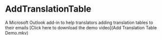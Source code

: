 # AddTranslationTable
A Microsoft Outlook add-in to help translators adding translation tables to their emails
[Click here to download the demo video](Add Translation Table Demo.mkv)
